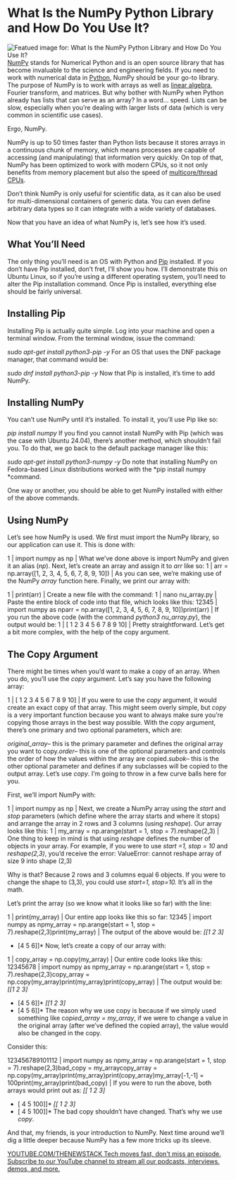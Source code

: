 # What Is the NumPy Python Library and How Do You Use It?
![Featued image for: What Is the NumPy Python Library and How Do You Use It?](https://cdn.thenewstack.io/media/2024/06/2ed9d903-yunus-tug-uar4s-_zcyg-unsplash-1024x683.jpg)
[NumPy](https://numpy.org/) stands for Numerical Python and is an open source library that has become invaluable to the science and engineering fields. If you need to work with numerical data in [Python](https://thenewstack.io/an-introduction-to-python-a-language-for-the-ages/), NumPy should be your go-to library.
The purpose of NumPy is to work with arrays as well as [linear algebra](https://thenewstack.io/quantum-algorithms-vs-quantum-inspired-algorithms/), Fourier transform, and matrices. But why bother with NumPy when Python already has lists that can serve as an array? In a word… speed. Lists can be slow, especially when you’re dealing with larger lists of data (which is very common in scientific use cases).

Ergo, NumPy.

NumPy is up to 50 times faster than Python lists because it stores arrays in a continuous chunk of memory, which means processes are capable of accessing (and manipulating) that information very quickly. On top of that, NumPy has been optimized to work with modern CPUs, so it not only benefits from memory placement but also the speed of [multicore/thread CPUs](https://thenewstack.io/ai-hardware-software-dilemma/).

Don’t think NumPy is only useful for scientific data, as it can also be used for multi-dimensional containers of generic data. You can even define arbitrary data types so it can integrate with a wide variety of databases.

Now that you have an idea of what NumPy is, let’s see how it’s used.

## What You’ll Need
The only thing you’ll need is an OS with Python and [Pip](https://pypi.org/project/pip/) installed. If you don’t have Pip installed, don’t fret, I’ll show you how. I’ll demonstrate this on Ubuntu Linux, so if you’re using a different operating system, you’ll need to alter the Pip installation command. Once Pip is installed, everything else should be fairly universal.

## Installing Pip
Installing Pip is actually quite simple. Log into your machine and open a terminal window. From the terminal window, issue the command:

*sudo apt-get install python3-pip -y*
For an OS that uses the DNF package manager, that command would be:

*sudo dnf install python3-pip -y*
Now that Pip is installed, it’s time to add NumPy.

## Installing NumPy
You can’t use NumPy until it’s installed. To install it, you’ll use Pip like so:

*pip install numpy*
If you find you cannot install NumPy with Pip (which was the case with Ubuntu 24.04), there’s another method, which shouldn’t fail you. To do that, we go back to the default package manager like this:

*sudo apt-get install python3-numpy -y*
Do note that installing NumPy on Fedora-based Linux distributions worked with the *pip install numpy *command.

One way or another, you should be able to get NumPy installed with either of the above commands.

## Using NumPy
Let’s see how NumPy is used. We first must import the NumPy library, so our application can use it. This is done with:

1 |
import numpy as np |
What we’ve done above is import NumPy and given it an alias (*np*). Next, let’s create an array and assign it to *arr* like so:
1 |
arr = np.array([1, 2, 3, 4, 5, 6, 7, 8, 9, 10]) |
As you can see, we’re making use of the NumPy *array* function here.
Finally, we print our array with:

1 |
print(arr) |
Create a new file with the command:
1 |
nano nu_array.py |
Paste the entire block of code into that file, which looks like this:
12345 |
import numpy as nparr = np.array([1, 2, 3, 4, 5, 6, 7, 8, 9, 10])print(arr) |
If you run the above code (with the command *python3 nu_array.py*), the output would be:
1 |
[ 1 2 3 4 5 6 7 8 9 10] |
Pretty straightforward. Let’s get a bit more complex, with the help of the copy argument.
## The Copy Argument
There might be times when you’d want to make a copy of an array. When you do, you’ll use the *copy* argument. Let’s say you have the following array:

1 |
[ 1 2 3 4 5 6 7 8 9 10] |
If you were to use the *copy* argument, it would create an exact copy of that array. This might seem overly simple, but *copy* is a very important function because you want to always make sure you’re copying those arrays in the best way possible.
With the *copy* argument, there’s one primary and two optional parameters, which are:

*original_array*– this is the primary parameter and defines the original array you want to copy.*order*– this is one of the optional parameters and controls the order of how the values within the array are copied.*subok*– this is the other optional parameter and defines if any subclasses will be copied to the output array.
Let’s use *copy*. I’m going to throw in a few curve balls here for you.

First, we’ll import NumPy with:

1 |
import numpy as np |
Next, we create a NumPy array using the *start* and *stop* parameters (which define where the array starts and where it stops) and arrange the array in 2 rows and 3 columns (using *reshape*). Our array looks like this:
1 |
my_array = np.arange(start = 1, stop = 7).reshape(2,3) |
One thing to keep in mind is that using *reshape* defines the number of objects in your array. For example, if you were to use *start =1, stop = 10* and *reshape(2,3)*, you’d receive the error:
ValueError: cannot reshape array of size 9 into shape (2,3)

Why is that? Because 2 rows and 3 columns equal 6 objects. If you were to change the shape to (3,3), you could use *start=1, stop=10.* It’s all in the math.

Let’s print the array (so we know what it looks like so far) with the line:

1 |
print(my_array) |
Our entire app looks like this so far:
12345 |
import numpy as npmy_array = np.arange(start = 1, stop = 7).reshape(2,3)print(my_array) |
The output of the above would be:
*[[1 2 3]*
* [4 5 6]]*
Now, let’s create a copy of our array with:

1 |
copy_array = np.copy(my_array) |
Our entire code looks like this:
12345678 |
import numpy as npmy_array = np.arange(start = 1, stop = 7).reshape(2,3)copy_array = np.copy(my_array)print(my_array)print(copy_array) |
The output would be:
*[[1 2 3]*
* [4 5 6]]*
*[[1 2 3]*
* [4 5 6]]*
The reason why we use copy is because if we simply used something like c*opied_array = my_array*, if we were to change a value in the original array (after we’ve defined the copied array), the value would also be changed in the copy.

Consider this:

123456789101112 |
import numpy as npmy_array = np.arange(start = 1, stop = 7).reshape(2,3)bad_copy = my_arraycopy_array = np.copy(my_array)print(my_array)print(copy_array)my_array[-1,-1] = 100print(my_array)print(bad_copy) |
If you were to run the above, both arrays would print out as:
*[[ 1 2 3]*
* [ 4 5 100]]*
*[[ 1 2 3]*
* [ 4 5 100]]*
The bad copy shouldn’t have changed. That’s why we use *copy*.

And that, my friends, is your introduction to NumPy. Next time around we’ll dig a little deeper because NumPy has a few more tricks up its sleeve.

[
YOUTUBE.COM/THENEWSTACK
Tech moves fast, don't miss an episode. Subscribe to our YouTube
channel to stream all our podcasts, interviews, demos, and more.
](https://youtube.com/thenewstack?sub_confirmation=1)